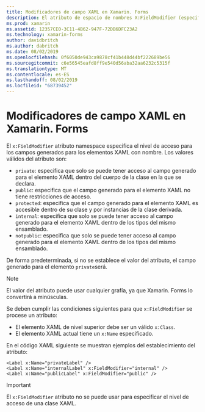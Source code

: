 ```yaml
---
title: Modificadores de campo XAML en Xamarin. Forms
description: El atributo de espacio de nombres X:FieldModifier (especifica el nivel de acceso para los campos generados para los elementos XAML con nombre.
ms.prod: xamarin
ms.assetid: 12357CE0-3C11-4B62-947F-72DB6DFC23A2
ms.technology: xamarin-forms
author: davidbritch
ms.author: dabritch
ms.date: 08/02/2019
ms.openlocfilehash: 0f6050de943ca9878cf41b448d44bf222689be56
ms.sourcegitcommit: c6e56545eafd8ff9e540d56aba32aa6232c5315f
ms.translationtype: MT
ms.contentlocale: es-ES
ms.lasthandoff: 08/02/2019
ms.locfileid: "68739452"
---
```

# <a name="xaml-field-modifiers-in-xamarinforms"></a>Modificadores de campo XAML en Xamarin. Forms

El `x:FieldModifier` atributo namespace especifica el nivel de acceso para los campos generados para los elementos XAML con nombre. Los valores válidos del atributo son:

- `private`: especifica que solo se puede tener acceso al campo generado para el elemento XAML dentro del cuerpo de la clase en la que se declara.
- `public`: especifica que el campo generado para el elemento XAML no tiene restricciones de acceso.
- `protected`: especifica que el campo generado para el elemento XAML es accesible dentro de su clase y por instancias de la clase derivada.
- `internal`: especifica que solo se puede tener acceso al campo generado para el elemento XAML dentro de los tipos del mismo ensamblado.
- `notpublic`: especifica que solo se puede tener acceso al campo generado para el elemento XAML dentro de los tipos del mismo ensamblado.

De forma predeterminada, si no se establece el valor del atributo, el campo generado para el elemento `private`será.

> [!NOTE]
> El valor del atributo puede usar cualquier grafía, ya que Xamarin. Forms lo convertirá a minúsculas.

Se deben cumplir las condiciones siguientes para que `x:FieldModifier` se procese un atributo:

- El elemento XAML de nivel superior debe ser un válido `x:Class`.
- El elemento XAML actual tiene un `x:Name` especificado.

En el código XAML siguiente se muestran ejemplos del establecimiento del atributo:

```xaml
<Label x:Name="privateLabel" />
<Label x:Name="internalLabel" x:FieldModifier="internal" />
<Label x:Name="publicLabel" x:FieldModifier="public" />
```

> [!IMPORTANT]
> El `x:FieldModifier` atributo no se puede usar para especificar el nivel de acceso de una clase XAML.
